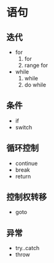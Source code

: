 语句
====

## 迭代

- for
    1. for
    2. range for
- while
    1. while
    2. do while

## 条件

- if
- switch

## 循环控制

- continue
- break
- return

## 控制权转移

- goto

## 异常

- try..catch
- throw
